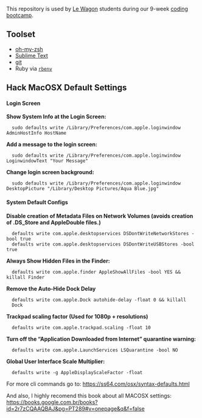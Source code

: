 This repository is used by [Le Wagon](https://www.lewagon.com) students during our 9-week [coding bootcamp](https://www.lewagon.com).

## Toolset

- [oh-my-zsh](http://ohmyz.sh/)
- [Sublime Text](https://www.sublimetext.com/)
- [git](https://git-scm.com/)
- Ruby via [`rbenv`](https://github.com/rbenv/rbenv)


## Hack MacOSX Default Settings
#### Login Screen
**Show System Info at the Login Screen:**
```
  sudo defaults write /Library/Preferences/com.apple.loginwindow AdminHostInfo HostName
```

**Add a message to the login screen:**
```
  sudo defaults write /Library/Preferences/com.apple.loginwindow LoginwindowText "Your Message"
```

**Change login screen background:**
```
  sudo defaults write /Library/Preferences/com.apple.loginwindow DesktopPicture "/Library/Desktop Pictures/Aqua Blue.jpg"
```

#### System Default Configs
**Disable creation of Metadata Files on Network Volumes (avoids creation of .DS_Store and AppleDouble files.)**
```
  defaults write com.apple.desktopservices DSDontWriteNetworkStores -bool true
  defaults write com.apple.desktopservices DSDontWriteUSBStores -bool true
```

**Always Show Hidden Files in the Finder:**
```
  defaults write com.apple.finder AppleShowAllFiles -bool YES && killall Finder
```

**Remove the Auto-Hide Dock Delay**
```
  defaults write com.apple.Dock autohide-delay -float 0 && killall
  Dock
```

**Trackpad scaling factor (Used for 1080p + resolutions)**
```
  defaults write com.apple.trackpad.scaling -float 10
```

**Turn off the “Application Downloaded from Internet” quarantine warning:**
```
  defaults write com.apple.LaunchServices LSQuarantine -bool NO
```

**Global User Interface Scale Multiplier:**
```
  defaults write -g AppleDisplayScaleFactor -float
```

For more cli commands go to:
https://ss64.com/osx/syntax-defaults.html

And also, I highly recomend this book about all MACOSX settings:
https://books.google.com.br/books?id=2r7zCQAAQBAJ&pg=PT289#v=onepage&q&f=false
